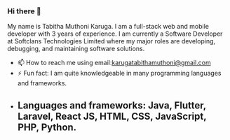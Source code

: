 ### Hi there 👋

My name is Tabitha Muthoni Karuga. I am a full-stack web and mobile developer with 3 years of experience. I am currently a Software Developer at Softclans Technologies Limited where my major roles are developing, debugging, and maintaining software solutions.

- 📫 How to reach me using email:karugatabithamuthoni@gmail.com
- ⚡ Fun fact: I am quite knowledgeable in many programming languages and frameworks.
- ## Languages and frameworks: Java, Flutter, Laravel, React JS, HTML, CSS, JavaScript, PHP, Python.
